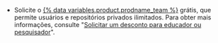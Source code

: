 - Solicite o [{% data variables.product.prodname_team %}](/articles/github-s-products) grátis, que permite usuários e repositórios privados ilimitados. Para obter mais informações, consulte "[Solicitar um desconto para educador ou pesquisador](/articles/applying-for-an-educator-or-researcher-discount)".
